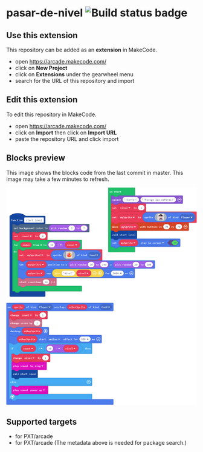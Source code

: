 # pasar-de-nivel ![Build status badge](https://github.com/asesorlgvr/pasar-de-nivel/workflows/MakeCode/badge.svg)



## Use this extension

This repository can be added as an **extension** in MakeCode.

* open https://arcade.makecode.com/
* click on **New Project**
* click on **Extensions** under the gearwheel menu
* search for the URL of this repository and import

## Edit this extension

To edit this repository in MakeCode.

* open https://arcade.makecode.com/
* click on **Import** then click on **Import URL**
* paste the repository URL and click import

## Blocks preview

This image shows the blocks code from the last commit in master.
This image may take a few minutes to refresh.

![A rendered view of the blocks](https://github.com/asesorlgvr/pasar-de-nivel/raw/master/.makecode/blocks.png)

## Supported targets

* for PXT/arcade
* for PXT/arcade
(The metadata above is needed for package search.)


